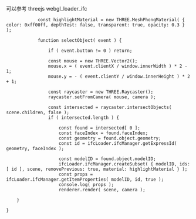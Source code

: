 可以参考 threejs webgl_loader_ifc

    			const highlightMaterial = new THREE.MeshPhongMaterial( { color: 0xff00ff, depthTest: false, transparent: true, opacity: 0.3 } );

    			function selectObject( event ) {

    				if ( event.button != 0 ) return;

    				const mouse = new THREE.Vector2();
    				mouse.x = ( event.clientX / window.innerWidth ) * 2 - 1;
    				mouse.y = - ( event.clientY / window.innerHeight ) * 2 + 1;

    				const raycaster = new THREE.Raycaster();
    				raycaster.setFromCamera( mouse, camera );

    				const intersected = raycaster.intersectObjects( scene.children, false );
    				if ( intersected.length ) {

    					const found = intersected[ 0 ];
    					const faceIndex = found.faceIndex;
    					const geometry = found.object.geometry;
    					const id = ifcLoader.ifcManager.getExpressId( geometry, faceIndex );

    					const modelID = found.object.modelID;
    					ifcLoader.ifcManager.createSubset( { modelID, ids: [ id ], scene, removePrevious: true, material: highlightMaterial } );
    					const props = ifcLoader.ifcManager.getItemProperties( modelID, id, true );
    					console.log( props );
    					renderer.render( scene, camera );

    	}

    }

